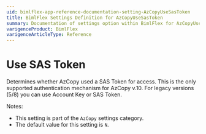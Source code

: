 ```yaml
---
uid: bimlflex-app-reference-documentation-setting-AzCopyUseSasToken
title: BimlFlex Settings Definition for AzCopyUseSasToken
summary: Documentation of settings option within BimlFlex for AzCopyUseSasToken
varigenceProduct: BimlFlex
varigenceArticleType: Reference
---
```


# Use SAS Token

Determines whether AzCopy used a SAS Token for access. This is the only supported authentication mechanism for AzCopy v.10. For legacy versions (5/8) you can use Account Key or SAS Token.

Notes:

* This setting is part of the `AzCopy` settings category.
* The default value for this setting is `N`.